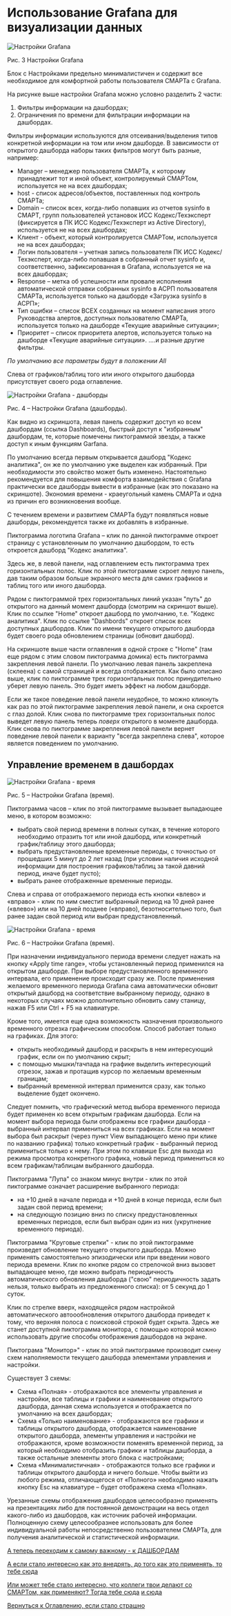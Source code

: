 # Использование Grafana для визуализации данных

![Настройки Grafana](img/smart-settings/01-edited-top-2.png "Настройки Grafana")

Рис. 3 Настройки Grafana

Блок с Настройками предельно минималистичен и содержит все необходимое для комфортной работы пользователя СМАРТа с Grafana.

На рисунке выше настройки Grafana можно условно разделить 2 части:
1. Фильтры информации на дашбордах;
2. Ограничения по времени для фильтрации информации на дашбордах.

Фильтры информации используются для отсеивания/выделения типов конкретной информации на том или ином дашборде.
В зависимости от открытого дашборда наборы таких фильтров могут быть разные, например:
- Manager – менеджер пользователя СМАРТа, к которому принадлежит тот и иной объект, контролируемый СМАРТом, используется 
не на всех дашбордах;
- host - список адресов/объектов, поставленных под контроль СМАРТа;
- Domain – список всех, когда-либо попавших из отчетов sysinfo в СМАРТ, групп пользователей установок ИСС Кодекс/Техэксперт 
(фиксируется в ПК ИСС Кодекс/Техэксперт из Active Directory), используется не на всех дашбордах;
- Клиент - объект, который контролируется СМАРТом, используется не на всех дашбордах;
- Логин пользователя – учетная запись пользователя ПК ИСС Кодекс/Техэксперт, когда-либо попавшая в собранный отчет 
sysinfo и, соответственно, зафиксированная в Grafana, используется не на всех дашбордах;
- Response – метка об успешности или провале исполнения автоматической отправки собранных sysinfo в АСРП пользователя 
СМАРТа, используется только на дашборде «Загрузка sysinfo в АСРП»;
- Тип ошибки – список ВСЕХ созданных на момент написания этого Руководства алертов, доступных пользователю СМАРТа, 
используется только на дашборде «Текущие аварийные ситуации»;
- Приоритет – список приоритета алертов, используется только на дашборде «Текущие аварийные ситуации».
....и разные другие фильтры.

_По умолчанию все параметры будут в положении All_

Слева от графиков/таблиц того или иного открытого дашборда присутствует своего рода оглавление.

![Настройки Grafana - дашборды](img/smart-settings/dashboards.png "Настройки Grafana - дашборды")

Рис. 4 – Настройки Grafana (дашборды).

Как видно из скриншота, левая панель содержит доступ ко всем дашбордам (ссылка Dashboards), быстрый доступ к "избранным" 
дашбордам, те, которые помечены пиктограммой звезды, а также доступ к иным функциям Garfana.

По умолчанию всегда первым открывается дашборд "Кодекс аналитика", он же по умолчанию уже выделен как избранный.
При необходимости это свойство может быть изменено.
Настоятельно рекомендуется для повышения комфорта взаимодействия с Grafana практически все дашборды вывести в избранные 
(как это показано на скриншоте).
Экономия времени - краеугольный камень СМАРТа и одна из причин его возникновения вообще.

С течением времени и развитием СМАРТа будут появляться новые дашборды, рекомендуется также их добавлять в избранные.

Пиктограмма логотипа Grafana – клик по данной пиктограмме откроет страницу с установленным по умолчанию дашбордом, 
то есть откроется дашборд "Кодекс аналитика".

Здесь же, в левой панели, над оглавлением есть пиктограмма трех горизонтальных полос. Клик по этой пиктограмме скроет левую панель,
дав таким образом больше экранного места для самих графиков и таблиц того или иного дашборда.

Рядом с пиктограммой трех горизонтальных линий указан "путь" до открытого на данный момент дашборда (смотрим на скриншот выше).
Клик по ссылке "Home" откроет дашборд по умолчанию, т.е. "Кодекс аналитика".
Клик по ссылке "Dashbords" откроет список всех доступных дашбордов.
Клик по имени текущего открытого дашборда будет своего рода обновлением страницы (обновит дашборд).

На скриншоте выше части оглавления в одной строке с "Home" (там еще рядом с этим словом пиктограмма домика) есть пиктограмма закрепления 
левой панели. По умолчанию левая панель закреплена (склеена) с самой страницей и всегда отображается.
Как было описано выше, клик по пиктограмме трех горизонтальных полос принудительно уберет левую панель. Это будет иметь
эффект на любом дашборде.

Если же такое поведение левой панели неудобное, то можно кликнуть как раз по этой пиктограмме закрепления левой панели, и она
скроется с глаз долой. Клик снова по пиктограмме трех горизонтальных полос выведет левую панель теперь _*поверх*_ 
открытого в моменте дашборда.
Клик снова по пиктограмме закрепления левой панели вернет поведение левой панели к варианту "всегда закреплена слева",
которое является поведением по умолчанию.

## Управление временем в дашбордах

![Настройки Grafana - время](img/smart-settings/time.png "Настройки Grafana - время")

Рис. 5 – Настройки Grafana (время).

Пиктограмма часов – клик по этой пиктограмме вызывает выпадающее меню, в котором возможно:
- выбрать свой период времени в полных сутках, в течение которого необходимо отразить тот или иной дашборд, или 
конкретный график/таблицу этого дашборда;
- выбрать предустановленные временные периоды, с точностью от прошедших 5 минут до 2 лет назад (при условии наличия исходной
информации для построения графиков/таблиц за такой давний период, иначе будет пусто);
- выбрать ранее отображенные временные периоды.

Слева и справа от отображаемого периода есть кнопки «влево» и «вправо» - клик по ним сместит выбранный период на 10 дней 
ранее («влево») или на 10 дней позднее («вправо), безотносительно того, был ранее задан свой период или выбран предустановленный.

![Настройки Grafana - время](img/smart-settings/time-2.png "Настройки Grafana - время") 

Рис. 6 – Настройки Grafana (время).

При назначении индивидуального периода времени следует нажать на кнопку «Apply time range», чтобы установленный период 
применился на открытом дашборде. 
При выборе предустановленного временного интервала, его применение происходит сразу же.
После применения желаемого временного периода Grafana сама автоматически обновит открытый дашборд на соответствие 
выбранному периоду, однако в некоторых случаях можно дополнительно обновить саму станицу, нажав F5 или Ctrl + F5 на клавиатуре.

Кроме того, имеется еще одна возможность назначения произвольного временного отрезка графическим способом. 
Способ работает только на графиках. 
Для этого:
- открыть необходимый дашборд и раскрыть в нем интересующий график, если он по умолчанию скрыт;
- с помощью мышки/тачпада на графике выделить интересующий отрезок, зажав и протащив курсор по желаемым временным границам;
- выбранный временной интервал применится сразу, как только выделение будет окончено.

Следует помнить, что графический метод выбора временного периода будет применен ко всем открытым графикам дашборда.
Если на момент выбора периода были отображены все графики дашборда - выбранный интервал примениться на всех графиках.
Если на момент выбора был раскрыт (через пункт View выпадающего меню при клике по названию графика) только конкретный 
график - выбранный период примениться только к нему.
При этом по клавише Esc для выхода из режима просмотра конкретного графика, новый период примениться ко всем 
графикам/таблицам выбранного дашборда.

Пиктограмма "Лупа" со знаком минус внутри - клик по этой пиктограмме означает расширение выбранного периода:
- на +10 дней в начале периода и +10 дней в конце периода, если был задан свой период времени;
- на следующую позицию вниз по списку предустановленных временных периодов, если был выбран один из них (укрупнение временного периода).

Пиктограмма "Круговые стрелки" - клик по этой пиктограмме произведет обновление текущего открытого дашборда. 
Можно применять самостоятельно эпизодически или при введении нового периода времени. 
Клик по кнопке рядом со стрелочкой вниз вызовет выпадающее меню, где можно выбрать периодичность автоматического обновления 
дашборда ("свою" периодичность задать нельзя, только выбрать из предложенного списка): от 5 секунд до 1 суток.

Клик по стрелке вверх, находящейся рядом настройкой автоматического автоообновления открытого дашборда приведет к тому, что
верхняя полоса с поисковой строкой будет скрыта.
Здесь же станет доступной пиктограмма монитора, с помощью которой можно использовать другие способы отображения дашбордов на экране.

Пиктограма "Монитор»" - клик по этой пиктограмме производит смену схем наполняемости текущего дашборда элементами управления и настройки. 

Существует 3 схемы:
- Схема «Полная» - отображаются все элементы управления и настройки, все таблицы и графики и наименование открытого дашборда, 
данная схема используется и отображается по умолчанию на всех дашбордах;
- Схема «Только наименование» - отображаются все графики и таблицы открытого дашборда, отображается наименование открытого 
дашборда, элементы управления и настройки не отображаются, кроме возможности поменять временной период, за который необходимо 
отобразить графики и таблицы дашборда, а также остальные элементы этого блока с настройками;
- Схема «Минималистичная» - отображаются только все графики и таблицы открытого дашборда и ничего больше.
Чтобы выйти из любого режима, отличающегося от «Полного» необходимо нажать кнопку Esc на клавиатуре – будет отображена схема «Полная».

Урезанные схемы отображения дашбордов целесообразно применять на презентациях либо для постоянной демонстрации на весь 
отдел какого-либо из дашбордов, как источник рабочей информации. 
Полноценную схему целесообразнее использовать для более индивидуальной работы непосредственно пользователем СМАРТа, 
для получения аналитической и статистической информации.

[А теперь переходим к самому важному - к ДАШБОРДАМ](060-dashboards.md)

[А если стало интересно как это внедрять, до того как это применять, то тебе сюда](050-intro-smartuload-smartstatus.md)

[Или может тебе стало интересно, что коллеги твои делают со СМАРТом, как применяют? Тогда тебе сюда](100-smart-real-cases-1.md)
[и сюда](000-fuckups.md)

[Вернуться к Оглавлению, если стало страшно](index.md)